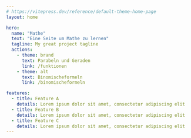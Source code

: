 ```yaml
---
# https://vitepress.dev/reference/default-theme-home-page
layout: home

hero:
  name: "Mathe"
  text: "Eine Seite um Mathe zu lernen"
  tagline: My great project tagline
  actions:
    - theme: brand
      text: Parabeln und Geraden
      link: /funktionen
    - theme: alt
      text: Binomischeformeln
      link: /binomischeformeln

features:
  - title: Feature A
    details: Lorem ipsum dolor sit amet, consectetur adipiscing elit
  - title: Feature B
    details: Lorem ipsum dolor sit amet, consectetur adipiscing elit
  - title: Feature C
    details: Lorem ipsum dolor sit amet, consectetur adipiscing elit
---
```


